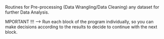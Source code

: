 Routines for Pre-processing (Data Wrangling/Data Cleaning) any dataset for further Data Analysis.

MPORTANT !!! --> Run each block of the program individually, so you can make decisions according 
to the results to decide to continue with the next block.  